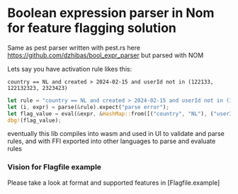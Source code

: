 # Boolean expression parser in Nom for feature flagging solution

Same as pest parser written with pest.rs here https://github.com/dzhibas/bool_expr_parser but parsed with NOM

Lets say you have activation rule likes this:

```
country == NL and created > 2024-02-15 and userId not in (122133, 122132323, 2323423)
```

```rust
let rule = "country == NL and created > 2024-02-15 and userId not in (122133, 122132323, 2323423)";
let (i, expr) = parse(&rule).expect("parse error");
let flag_value = eval(&expr, &HashMap::from([("country", "NL"), ("userId", "2132321"), ("created", "2024-02-02")]);
dbg!(flag_value);
```

eventually this lib compiles into wasm and used in UI to validate and parse rules, and with FFI exported into other languages to parse and evaluate rules

### Vision for Flagfile example

Please take a look at format and supported features in [Flagfile.example]
